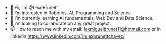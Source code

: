 - 👋 Hi, I’m @LexoBrunett
- 👀 I’m interested in Robotics, AI, Programming and Science
- 🌱 I’m currently learning AI fundamentals, Web Dev and Data Science.
- 💞️ I’m looking to collaborate on any great project.
- 📫 How to reach me with my email: lexmiguelbrunet11@hotmail.com or in linkedin https://www.linkedin.com/in/lexbrunettchavez/

